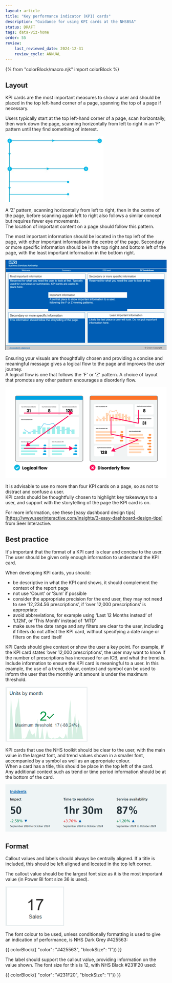 ```yaml
---
layout: article
title: "Key performance indicator (KPI) cards"
description: "Guidance for using KPI cards at the NHSBSA"
status: DRAFT
tags: data-viz-home
order: 55
review:
    last_reviewed_date: 2024-12-31
    review_cycle: ANNUAL
---
```

{% from "colorBlock/macro.njk" import colorBlock %}
## Layout  
  
KPI cards are the most important measures to show a user and should be placed in the top left-hand corner of a page, spanning the top of a page if necessary.  
  
Users typically start at the top left-hand corner of a page, scan horizontally, then work down the page, scanning horizontally from left to right in an ‘F’ pattern until they find something of interest.

![Visual representation of the 'F' pattern](f-pattern.png)

A ‘Z’ pattern, scanning horizontally from left to right, then in the centre of the page, before scanning again left to right also follows a similar concept but requires fewer eye movements.  
The location of important content on a page should follow this pattern.  

The most important information should be located in the top left of the page, with other important informationin the centre of the page. Secondary or more specific information should be in the top right and bottom left of the page, with the least important information in the bottom right.
  
![Example page showing where information should be located according to importance](info-layout.png)  
  
Ensuring your visuals are thoughtfully chosen and providing a concise and meaningful message gives a logical flow to the page and improves the user journey.  
A logical flow is one that follows the 'F' or 'Z' pattern. A choice of layout that promotes any other pattern encourages a disorderly flow.  
  
![Example of logical flow versus disorderly flow](logical-flow.png)  
  
It is advisable to use no more than four KPI cards on a page, so as not to distract and confuse a user.  
KPI cards should be thoughtfully chosen to highlight key takeaways to a user, and support with the storytelling of the page the KPI card is on.  
  
For more information, see these [easy dashboard design tips][https://www.seerinteractive.com/insights/3-easy-dashboard-design-tips] from Seer Interactive.  
  
## Best practice  
  
It's important that the format of a KPI card is clear and concise to the user. The user should be given only enough information to understand the KPI card.  
  
When developing KPI cards, you should:

- be descriptive in what the KPI card shows, it should complement the context of the report page 
- not use ‘Count’ or ‘Sum’ if possible 
- consider the appropriate precision for the end user, they may not need to see ‘12,234.56 prescriptions’, if ’over 12,000 prescriptions’ is appropriate
- avoid abbreviations, for example using ‘Last 12 Months instead’ of ‘L12M’, or ‘This Month’ instead of ‘MTD’ 
- make sure the date range and any filters are clear to the user, including if filters do not affect the KPI card, without specifying a date range or filters on the card itself

KPI Cards should give context or show the user a key point. For example, if the KPI card states ’over 12,000 prescriptions’, the user may want to know if the number of prescriptions has increased for an ICB, and what the trend is.  
Include information to ensure the KPI card is meaningful to a user. In this example, the use of a trend, colour, context and symbol can be used to inform the user that the monthly unit amount is under the maximum threshold.  
  
![Example KPI card](units-by-month-card.png)  
  
KPI cards that use the NHS toolkit should be clear to the user, with the main value in the largest font, and trend values shown in a smaller font, accompanied by a symbol as well as an appropriate colour.  
When a card has a title, this should be place in the top left of the card.  
Any additional context such as trend or time period information should be at the bottom of the card.
  
![Example KPI cards using NHS toolkit](toolkit-cards.png)  
  
## Format  
  
Callout values and labels should always be centrally aligned. If a title is included, this should be left aligned and located in the top left corner.  
  
The callout value should be the largest font size as it is the most important value (in Power BI font size 36 is used).  

![Example simple KPI card](sales-card.png)  
  
The font colour to be used, unless conditionally formatting is used to give an indication of performance, is NHS Dark Grey #425563:  
  
 {{ colorBlock({
    "color": "#425563",
    "blockSize": "l"})
}} 
    
The label should support the callout value, providing information on the value shown. The font size for this is 12, with NHS Black #231F20 used:  
  
{{ colorBlock({
    "color": "#231F20",
    "blockSize": "l"})
}}
